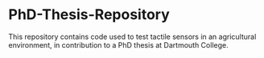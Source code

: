 # PhD-Thesis-Repository
This repository contains code used to test tactile sensors in an agricultural environment, in contribution to a PhD thesis at Dartmouth College.

